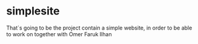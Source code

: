 # simplesite
That`s going to be the project contain a simple website, in order to be able to work on together with Omer Faruk Ilhan
